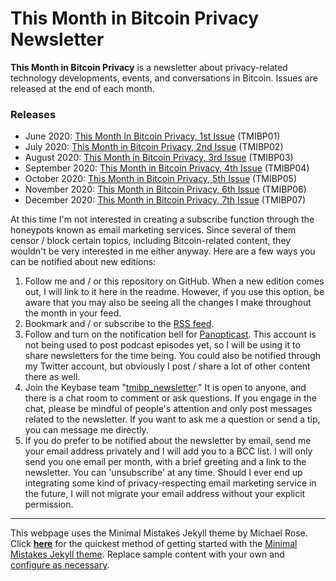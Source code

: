 # This Month in Bitcoin Privacy Newsletter

**This Month in Bitcoin Privacy** is a newsletter about privacy-related technology developments, events, and conversations in Bitcoin. Issues are released at the end of each month.

### Releases

+ June 2020: [This Month In Bitcoin Privacy, 1st Issue](https://enegnei.github.io/This-Month-In-Bitcoin-Privacy/June_2020/) (TMIBP01)
+ July 2020: [This Month in Bitcoin Privacy, 2nd Issue](https://enegnei.github.io/This-Month-In-Bitcoin-Privacy/July_2020/) (TMIBP02)
+ August 2020: [This Month in Bitcoin Privacy, 3rd Issue](https://enegnei.github.io/This-Month-In-Bitcoin-Privacy/August_2020/) (TMIBP03)
+ September 2020: [This Month in Bitcoin Privacy, 4th Issue](https://enegnei.github.io/This-Month-In-Bitcoin-Privacy/September_2020/) (TMIBP04)
+ October 2020: [This Month in Bitcoin Privacy, 5th Issue](https://enegnei.github.io/This-Month-In-Bitcoin-Privacy/October_2020/) (TMIBP05)
+ November 2020: [This Month in Bitcoin Privacy, 6th Issue](https://enegnei.github.io/This-Month-In-Bitcoin-Privacy/November_2020/) (TMIBP06)
+ December 2020: [This Month in Bitcoin Privacy, 7th Issue](https://enegnei.github.io/This-Month-In-Bitcoin-Privacy/December_2020/) (TMIBP07)

At this time I'm not interested in creating a subscribe function through the honeypots known as email marketing services. Since several of them censor / block certain topics, including Bitcoin-related content, they wouldn't be very interested in me either anyway. Here are a few ways you can be notified about new editions:

1. Follow me and / or this repository on GitHub. When a new edition comes out, I will link to it here in the readme. However, if you use this option, be aware that you may also be seeing all the changes I make throughout the month in your feed.
2. Bookmark and / or subscribe to the [RSS feed](https://enegnei.github.io/This-Month-In-Bitcoin-Privacy/feed.xml).
3. Follow and turn on the notification bell for [Panopticast](https://twitter.com/Panopticast). This account is not being used to post podcast episodes yet, so I will be using it to share newsletters for the time being. You could also be notified through my Twitter account, but obviously I post / share a lot of other content there as well.
4. Join the Keybase team "[tmibp_newsletter](https://keybase.io/team/tmibp_newsletter)." It is open to anyone, and there is a chat room to comment or ask questions. If you engage in the chat, please be mindful of people's attention and only post messages related to the newsletter. If you want to ask me a question or send a tip, you can message me directly.
5. If you do prefer to be notified about the newsletter by email, send me your email address privately and I will add you to a BCC list. I will only send you one email per month, with a brief greeting and a link to the newsletter. You can 'unsubscribe' at any time. Should I ever end up integrating some kind of privacy-respecting email marketing service in the future, I will not migrate your email address without your explicit permission.

---

This webpage uses the Minimal Mistakes Jekyll theme by Michael Rose. Click [**here**](https://github.com/mmistakes/mm-github-pages-starter/generate) for the quickest method of getting started with the [Minimal Mistakes Jekyll theme](https://github.com/mmistakes/minimal-mistakes). Replace sample content with your own and [configure as necessary](https://mmistakes.github.io/minimal-mistakes/docs/configuration/).

